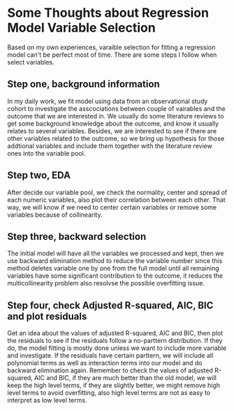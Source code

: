 # Some Thoughts about Regression Model Variable Selection
Based on my own experiences, varaible selection for fitting a regression model can't be perfect most of time. 
There are some steps I follow when select variables.

## Step one, background information
In my daily work, we fit model using data from an observational study cohort to investigate the asscociations between couple of vairables and the outcome that we are interested in. We usually do some literature reviews to get some background knowledge about the outcome, and know it usually relates to several variables. Besides, we are interested to see if there are other variables related to the outcome, so we bring up hypothesis for those addtional variables and include them together with the literature review ones into the variable pool.

## Step two, EDA
After decide our variable pool, we check the normality, center and spread of each numeric variables, also plot their correlation between each other. That way, we will know if we need to center certain variables or remove some variables because of collinearity.

## Step three, backward selection
The initial model will have all the variables we processed and kept, then we use backward elimination method to reduce the variable number since this method deletes variable one by one from the full model until all remaining variables have some significant contribution to the outcome, it reduces the multicollinearity problem also resolvse the possible overfitting issue.

## Step four, check Adjusted R-squared, AIC, BIC and plot residuals
Get an idea about the values of adjusted R-squared, AIC and BIC, then plot the residuals to see if the residuals follow a no-parttern distribution. If they do, the model fitting is mostly done unless we want to include more variable and investigate.
If the residuals have certain parttern, we will include all polynomial terms as well as interaction terms into our model and do backward elimination again.
Remember to check the values of adjusted R-squared, AIC and BIC, if they are much better than the old model, we will keep the high level terms, if they are slightly better, we might remove high level terms to avoid overfitting, also high level terms are not as easy to interpret as low level terms.

